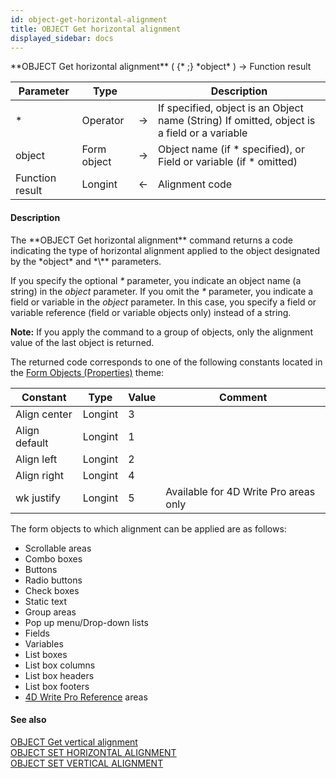 ```yaml
---
id: object-get-horizontal-alignment
title: OBJECT Get horizontal alignment
displayed_sidebar: docs
---
```


<!--REF #_command_.OBJECT Get horizontal alignment.Syntax-->**OBJECT Get horizontal alignment** ( {* ;} *object* ) -> Function result<!-- END REF-->
<!--REF #_command_.OBJECT Get horizontal alignment.Params-->
| Parameter | Type |  | Description |
| --- | --- | --- | --- |
| * | Operator | -> | If specified, object is an Object name (String) If omitted, object is a field or a variable |
| object | Form object | -> | Object name (if * specified), or Field or variable (if * omitted) |
| Function result | Longint | <- | Alignment code |

<!-- END REF-->

#### Description 

<!--REF #_command_.OBJECT Get horizontal alignment.Summary-->The **OBJECT Get horizontal alignment** command returns a code indicating the type of horizontal alignment applied to the object designated by the *object* and *\** parameters.<!-- END REF-->

If you specify the optional *\** parameter, you indicate an object name (a string) in the *object* parameter. If you omit the *\** parameter, you indicate a field or variable in the *object* parameter. In this case, you specify a field or variable reference (field or variable objects only) instead of a string.

**Note:** If you apply the command to a group of objects, only the alignment value of the last object is returned.

The returned code corresponds to one of the following constants located in the [Form Objects (Properties)](/4Dv20R6/4D/20-R6/Form-Objects-Properties.302-6958435.en.html) theme:   

| Constant      | Type    | Value | Comment                               |
| ------------- | ------- | ----- | ------------------------------------- |
| Align center  | Longint | 3     |                                       |
| Align default | Longint | 1     |                                       |
| Align left    | Longint | 2     |                                       |
| Align right   | Longint | 4     |                                       |
| wk justify    | Longint | 5     | Available for 4D Write Pro areas only |

  
The form objects to which alignment can be applied are as follows:

* Scrollable areas
* Combo boxes
* Buttons
* Radio buttons
* Check boxes
* Static text
* Group areas
* Pop up menu/Drop-down lists
* Fields
* Variables
* List boxes
* List box columns
* List box headers
* List box footers
* [4D Write Pro Reference](/4Dv20R6/4D/20-R6/4D-Write-Pro-Reference.100-6993921.en.html) areas

#### See also 
[OBJECT Get vertical alignment](object-get-vertical-alignment.md)  
[OBJECT SET HORIZONTAL ALIGNMENT](object-set-horizontal-alignment.md)  
[OBJECT SET VERTICAL ALIGNMENT](object-set-vertical-alignment.md)  